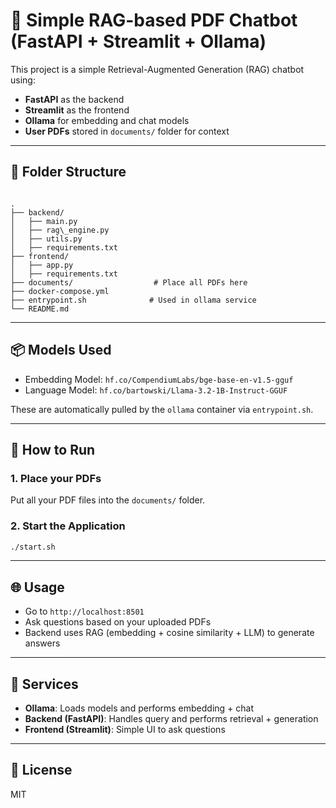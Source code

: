 # 🧠 Simple RAG-based PDF Chatbot (FastAPI + Streamlit + Ollama)

This project is a simple Retrieval-Augmented Generation (RAG) chatbot using:

- **FastAPI** as the backend
- **Streamlit** as the frontend
- **Ollama** for embedding and chat models
- **User PDFs** stored in `documents/` folder for context

---

## 📂 Folder Structure

```

.
├── backend/
│   ├── main.py
│   ├── rag\_engine.py
│   ├── utils.py
│   ├── requirements.txt
├── frontend/
│   ├── app.py
│   ├── requirements.txt
├── documents/                  # Place all PDFs here
├── docker-compose.yml
├── entrypoint.sh              # Used in ollama service
└── README.md

````

---

## 📦 Models Used

- Embedding Model: `hf.co/CompendiumLabs/bge-base-en-v1.5-gguf`
- Language Model: `hf.co/bartowski/Llama-3.2-1B-Instruct-GGUF`

These are automatically pulled by the `ollama` container via `entrypoint.sh`.

---

## 🚀 How to Run

### 1. Place your PDFs

Put all your PDF files into the `documents/` folder.

### 2. Start the Application

```bash
./start.sh
````

---

## 🌐 Usage

* Go to `http://localhost:8501`
* Ask questions based on your uploaded PDFs
* Backend uses RAG (embedding + cosine similarity + LLM) to generate answers

---

## 🐋 Services

* **Ollama**: Loads models and performs embedding + chat
* **Backend (FastAPI)**: Handles query and performs retrieval + generation
* **Frontend (Streamlit)**: Simple UI to ask questions

---

## 📝 License

MIT
